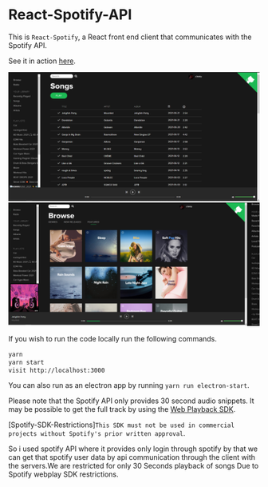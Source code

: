 # React-Spotify-API

This is `React-Spotify`, a React front end client that communicates with the Spotify API.

See it in action [here](https://github.com/ETERNAL-VENOM/React-Project).

![alt text](https://github.com/ETERNAL-VENOM/React-Project/blob/main/image_2021-06-21_051128.png "Songs")
![alt text](https://github.com/ETERNAL-VENOM/React-Project/blob/main/image_2021-06-21_051352.png "Browse")

If you wish to run the code locally run the following commands.

```
yarn
yarn start
visit http://localhost:3000
```

You can also run as an electron app by running `yarn run electron-start`.

Please note that the Spotify API only provides 30 second audio snippets. It may be possible to get the full track by using the [Web Playback SDK](https://beta.developer.spotify.com/documentation/web-playback-sdk/).

[Spotify-SDK-Restrictions]`This SDK must not be used in commercial projects without Spotify's prior written approval`.

So i used spotify API where it provides only login through spotify by that we can get that spotify user data by api communication through the client with the servers.We are restricted for only 30 Seconds playback of songs Due to Spotify webplay SDK restrictions.




